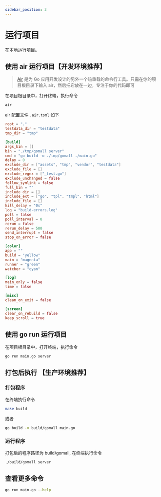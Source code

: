 ```yaml
---
sidebar_position: 3
---
```


# 运行项目

在本地运行项目。

## 使用 air 运行项目【开发环境推荐】

> [Air](https://github.com/cosmtrek/air) 是为 Go 应用开发设计的另外一个热重载的命令行工具。只需在你的项目根目录下输入 air，然后把它放在一边，专注于你的代码即可

在项目根目录中，打开终端，执行命令

```sh
air
```

air 配置文件 `.air.toml` 如下

```toml
root = "."
testdata_dir = "testdata"
tmp_dir = "tmp"

[build]
args_bin = []
bin = "./tmp/gomall server"
cmd = "go build -o ./tmp/gomall ./main.go"
delay = 0
exclude_dir = ["assets", "tmp", "vendor", "testdata"]
exclude_file = []
exclude_regex = ["_test.go"]
exclude_unchanged = false
follow_symlink = false
full_bin = ""
include_dir = []
include_ext = ["go", "tpl", "tmpl", "html"]
include_file = []
kill_delay = "0s"
log = "build-errors.log"
poll = false
poll_interval = 0
rerun = false
rerun_delay = 500
send_interrupt = false
stop_on_error = false

[color]
app = ""
build = "yellow"
main = "magenta"
runner = "green"
watcher = "cyan"

[log]
main_only = false
time = false

[misc]
clean_on_exit = false

[screen]
clear_on_rebuild = false
keep_scroll = true

```

## 使用 go run 运行项目

在项目根目录中，打开终端，执行命令

```sh
go run main.go server
```

## 打包后执行 【生产环境推荐】

### 打包程序

在终端执行命令

```sh
make build
```

或者

```sh
go build -o build/gomall main.go
```

### 运行程序

打包后的程序路径为 build/gomall, 在终端执行命令

```sh
./build/gomall server
```

## 查看更多命令

```sh
go run main.go --help
```
